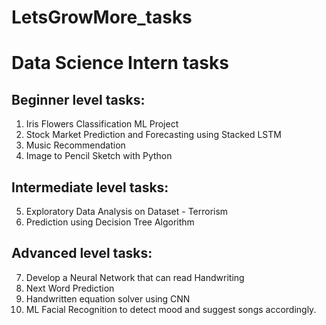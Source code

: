 # LetsGrowMore_tasks
# Data Science Intern tasks

## Beginner level tasks:
1. Iris Flowers Classification ML Project
2. Stock Market Prediction and Forecasting using  Stacked LSTM
3. Music Recommendation
4. Image to Pencil Sketch with Python

## Intermediate level tasks:
5. Exploratory Data Analysis on Dataset - Terrorism
6. Prediction using Decision Tree Algorithm

## Advanced level tasks:
7. Develop a Neural Network that can read Handwriting
8. Next Word Prediction
9. Handwritten equation solver using CNN
10. ML Facial Recognition to detect mood and suggest songs accordingly.
